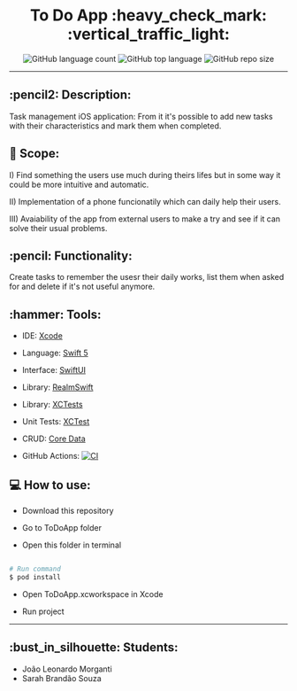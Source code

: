 <h1 align = "center"> To Do App :heavy_check_mark: :vertical_traffic_light:</h1>
<p align = "center"><img alt="GitHub language count" src="https://img.shields.io/github/languages/count/JoaoLeonardoMorganti/C214_L1_to_do?color=red"> <img alt="GitHub top language" src="https://img.shields.io/github/languages/top/JoaoLeonardoMorganti/C214_L1_to_do?color=yellow"> <img alt="GitHub repo size" src="https://img.shields.io/github/repo-size/JoaoLeonardoMorganti/C214_L1_to_do?color=green"></p>

----

<h2>:pencil2: Description: </h2>

<p>Task management iOS application: From it it's possible to add new tasks with their characteristics and mark them when completed.</p>

<h2>📝 Scope: </h2>

<p>I) Find something the users use much during theirs lifes but in some way it could be more intuitive and automatic.</p>
<p>II) Implementation of a phone funcionatily which can daily help their users.</p>
<p>III) Avaiability of the app from external users to make a try and see if it can solve their usual problems.</p>

<h2>:pencil: Functionality: </h2>

<p>Create tasks to remember the usesr their daily works, list them when asked for and delete if it's not useful anymore.</p>

<h2>:hammer: Tools:</h2>

* IDE: [Xcode](https://developer.apple.com/documentation/xcode/)
	
* Language: [Swift 5](https://developer.apple.com/documentation/swift/)
	
* Interface: [SwiftUI](https://developer.apple.com/documentation/swiftui/)

* Library: [RealmSwift](https://developer.apple.com/documentation/foundation/urlprotectionspace/1416007-realm/)

* Library: [XCTests](https://developer.apple.com/documentation/xctest/xctestsuite/1500631-tests/)

* Unit Tests: [XCTest](https://developer.apple.com/documentation/xctest)

* CRUD: [Core Data](https://developer.apple.com/documentation/coredata/)

* GitHub Actions: [![CI](https://github.com/JoaoLeonardoMorganti/C214_L1_to_do/actions/workflows/CI.yml/badge.svg)](https://github.com/JoaoLeonardoMorganti/C214_L1_to_do/actions/workflows/CI.yml)

<h2>💻 How to use: </h2>

* Download this repository

* Go to ToDoApp folder

* Open this folder in terminal

```bash

# Run command
$ pod install

```

* Open ToDoApp.xcworkspace in Xcode

* Run project

-----

<h2>:bust_in_silhouette: Students: </h2>

* João Leonardo Morganti
* Sarah Brandão Souza
